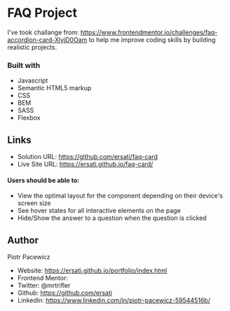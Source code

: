 # FAQ Project

I've took challange from: https://www.frontendmentor.io/challenges/faq-accordion-card-XlyjD0Oam to help me improve coding skills by building realistic projects.

### Built with

- Javascript
- Semantic HTML5 markup
- CSS
- BEM
- SASS
- Flexbox

## Links

- Solution URL: https://github.com/ersati/faq-card
- Live Site URL: https://ersati.github.io/faq-card/

#### Users should be able to:

- View the optimal layout for the component depending on their device's screen size
- See hover states for all interactive elements on the page
- Hide/Show the answer to a question when the question is clicked

## Author

Piotr Pacewicz

- Website: https://ersati.github.io/portfolio/index.html
- Frontend Mentor:
- Twitter: @mrtrifler
- Github: https://github.com/ersati
- LinkedIn: https://www.linkedin.com/in/piotr-pacewicz-59544516b/
